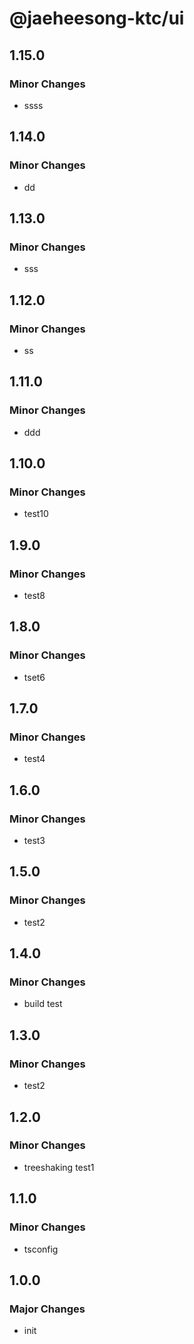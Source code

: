 # @jaeheesong-ktc/ui

## 1.15.0

### Minor Changes

- ssss

## 1.14.0

### Minor Changes

- dd

## 1.13.0

### Minor Changes

- sss

## 1.12.0

### Minor Changes

- ss

## 1.11.0

### Minor Changes

- ddd

## 1.10.0

### Minor Changes

- test10

## 1.9.0

### Minor Changes

- test8

## 1.8.0

### Minor Changes

- tset6

## 1.7.0

### Minor Changes

- test4

## 1.6.0

### Minor Changes

- test3

## 1.5.0

### Minor Changes

- test2

## 1.4.0

### Minor Changes

- build test

## 1.3.0

### Minor Changes

- test2

## 1.2.0

### Minor Changes

- treeshaking test1

## 1.1.0

### Minor Changes

- tsconfig

## 1.0.0

### Major Changes

- init
